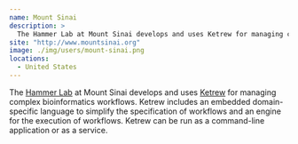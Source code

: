 ```yaml
---
name: Mount Sinai
description: > 
  The Hammer Lab at Mount Sinai develops and uses Ketrew for managing complex bioinformatics workflows.
site: "http://www.mountsinai.org"
image: ./img/users/mount-sinai.png
locations: 
  - United States
---
```


The [Hammer Lab]("http://www.hammerlab.org") at Mount Sinai develops and uses [Ketrew]("https://github.com/hammerlab/ketrew") for managing complex bioinformatics workflows. Ketrew includes an embedded domain-specific language to simplify the specification of workflows and an engine for the execution of workflows. Ketrew can be run as a command-line application or as a service.
